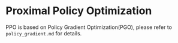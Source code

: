 # Proximal Policy Optimization

PPO is based on Policy Gradient Optimization(PGO), please refer to `policy_gradient.md` for details.
